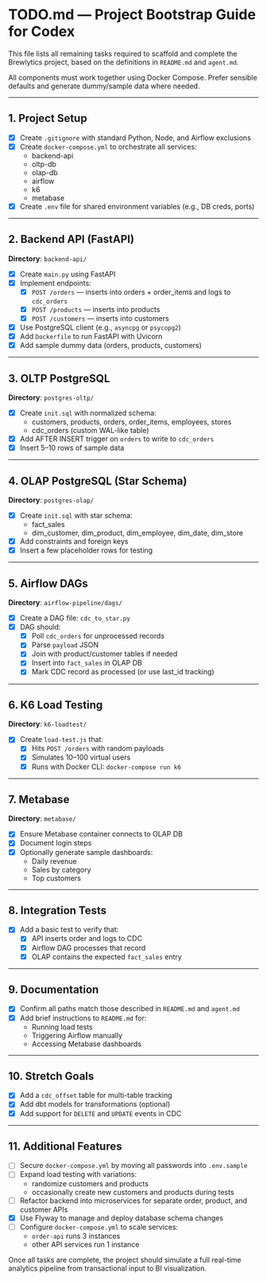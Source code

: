 # TODO.md — Project Bootstrap Guide for Codex

This file lists all remaining tasks required to scaffold and complete the Brewlytics project, based on the definitions in `README.md` and `agent.md`.

All components must work together using Docker Compose. Prefer sensible defaults and generate dummy/sample data where needed.

---

## 1. Project Setup

- [x] Create `.gitignore` with standard Python, Node, and Airflow exclusions
- [x] Create `docker-compose.yml` to orchestrate all services:
  - backend-api
  - oltp-db
  - olap-db
  - airflow
  - k6
  - metabase
- [x] Create `.env` file for shared environment variables (e.g., DB creds, ports)

---

## 2. Backend API (FastAPI)

**Directory**: `backend-api/`

- [x] Create `main.py` using FastAPI
- [x] Implement endpoints:
  - [x] `POST /orders` — inserts into orders + order_items and logs to `cdc_orders`
  - [x] `POST /products` — inserts into products
  - [x] `POST /customers` — inserts into customers
- [x] Use PostgreSQL client (e.g., `asyncpg` or `psycopg2`)
- [x] Add `Dockerfile` to run FastAPI with Uvicorn
- [x] Add sample dummy data (orders, products, customers)

---

## 3. OLTP PostgreSQL

**Directory**: `postgres-oltp/`

- [x] Create `init.sql` with normalized schema:
  - customers, products, orders, order_items, employees, stores
  - cdc_orders (custom WAL-like table)
- [x] Add AFTER INSERT trigger on `orders` to write to `cdc_orders`
- [x] Insert 5–10 rows of sample data

---

## 4. OLAP PostgreSQL (Star Schema)

**Directory**: `postgres-olap/`

- [x] Create `init.sql` with star schema:
  - fact_sales
  - dim_customer, dim_product, dim_employee, dim_date, dim_store
- [x] Add constraints and foreign keys
- [x] Insert a few placeholder rows for testing

---

## 5. Airflow DAGs

**Directory**: `airflow-pipeline/dags/`

- [x] Create a DAG file: `cdc_to_star.py`
- [x] DAG should:
  - [x] Poll `cdc_orders` for unprocessed records
  - [x] Parse `payload` JSON
  - [x] Join with product/customer tables if needed
  - [x] Insert into `fact_sales` in OLAP DB
  - [x] Mark CDC record as processed (or use last_id tracking)

---

## 6. K6 Load Testing

**Directory**: `k6-loadtest/`

- [x] Create `load-test.js` that:
  - [x] Hits `POST /orders` with random payloads
  - [x] Simulates 10–100 virtual users
  - [x] Runs with Docker CLI: `docker-compose run k6`

---

## 7. Metabase

**Directory**: `metabase/`

- [x] Ensure Metabase container connects to OLAP DB
- [x] Document login steps
- [x] Optionally generate sample dashboards:
  - Daily revenue
  - Sales by category
  - Top customers

---

## 8. Integration Tests

- [x] Add a basic test to verify that:
  - [x] API inserts order and logs to CDC
  - [x] Airflow DAG processes that record
  - [x] OLAP contains the expected `fact_sales` entry

---

## 9. Documentation

- [x] Confirm all paths match those described in `README.md` and `agent.md`
- [x] Add brief instructions to `README.md` for:
  - Running load tests
  - Triggering Airflow manually
  - Accessing Metabase dashboards

---

## 10. Stretch Goals

- [x] Add a `cdc_offset` table for multi-table tracking
- [x] Add dbt models for transformations (optional)
- [x] Add support for `DELETE` and `UPDATE` events in CDC

---

## 11. Additional Features

- [ ] Secure `docker-compose.yml` by moving all passwords into `.env.sample`
- [ ] Expand load testing with variations:
  - randomize customers and products
  - occasionally create new customers and products during tests
- [ ] Refactor backend into microservices for separate order, product, and customer APIs
- [x] Use Flyway to manage and deploy database schema changes
- [ ] Configure `docker-compose.yml` to scale services:
  - `order-api` runs 3 instances
  - other API services run 1 instance

Once all tasks are complete, the project should simulate a full real-time analytics pipeline from transactional input to BI visualization.

